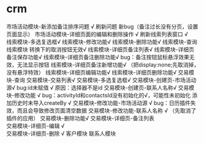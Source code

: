 # crm
市场活动模块-新添加备注排序问题 √  刷新问题       新bug（备注过长没有分页，设置页面显示）
市场活动模块-详细页面的编辑和删除操作 √
刷新线索列表窗口  √			
线索模块-多选复选框√
线索模块-修改功能√
线索模块-删除功能√
线索模块-查询
线索模块 转换下的取消按钮无效√
线索模块-详细页备注列表√
线索模块-详细页备注保存功能√
线索模块-详细页备注删除功能√                bug：备注按钮鼠标悬浮效果无效，无法显示按钮
线索模块-详细页备注新增功能√		（把display:none;先取消掉，没有悬浮特效）
线索模块-详细页编辑功能√
线索模块-详细页删除功能√
交易模块-查询
交易模块-交易列表√
交易模块-多选复选框√
交易模块-创建页-市场活动源√                bug:id未赋值 √     原因：选择器不是id
交易模块-创建页-联系人名称√
交易模块-修改功能  √                                  bug：activityId和contactsId没有初始化的√，可能性未初始化
					添加历史时未导入createBy √
交易模块-修改功能-市场活动源 √               bug：日历插件失效，而且会导致修改页面清空数据
交易模块-修改功能-联系人名称	√		（先取消了插件的应用）
交易模块-删除功能√
交易模块-详细页-备注列表                        
交易模块-详细页-编辑      √                          
交易模块-详细页-删除      √
客户模块
联系人模块
